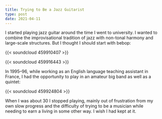 ```yaml
---
title: Trying to Be a Jazz Guitarist
type: post
date: 2021-04-11
---
```


I started playing jazz guitar around the time I went to university. I
wanted to combine the improvisational tradition of jazz with non-tonal
harmony and large-scale structures. But I thought I should start with
bebop:

{{< soundcloud 459910407 >}}

{{< soundcloud 459916443 >}}

In 1995–96, while working as an English language teaching assistant in
France, I had the opportunity to play in an amateur big band as well
as a quintet:

{{< soundcloud 459924804 >}}

When I was about 30 I stopped playing, mainly out of frustration from
my own slow progress and the difficulty of trying to be a musician
while needing to earn a living in some other way. I wish I had
kept at it.
